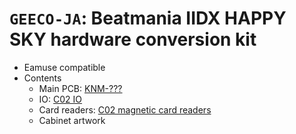 # `GEECO-JA`: Beatmania IIDX HAPPY SKY hardware conversion kit

* Eamuse compatible
* Contents
  * Main PCB: [KNM-???](../boards.md#knm-???)
  * IO: [C02 IO](../io.md#c02-io)
  * Card readers: [C02 magnetic card readers](../io.md#c02-magnetic-card-readers)
  * Cabinet artwork
